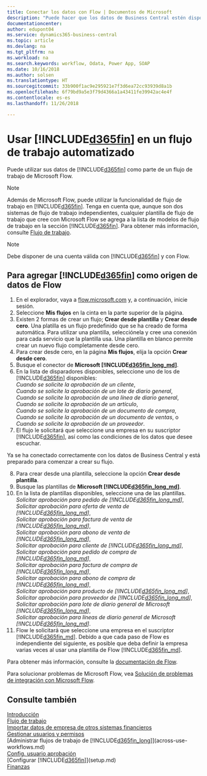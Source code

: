 ```yaml
---
title: Conectar los datos con Flow | Documentos de Microsoft
description: "Puede hacer que los datos de Business Central estén disponibles como un origen de datos y especificar una URL de OData de sus servicios web para generar un flujo de trabajo automatizado."
documentationcenter: 
author: edupont04
ms.service: dynamics365-business-central
ms.topic: article
ms.devlang: na
ms.tgt_pltfrm: na
ms.workload: na
ms.search.keywords: workflow, Odata, Power App, SOAP
ms.date: 10/16/2018
ms.author: solsen
ms.translationtype: HT
ms.sourcegitcommit: 33b900f1ac9e295921e7f3d6ea72cc93939d8a1b
ms.openlocfilehash: 6f79bd9a5e3f79d4366a1a43411fe39942ac4e4f
ms.contentlocale: es-es
ms.lasthandoff: 11/26/2018

---
```

# <a name="using-included365finincludesd365finmdmd-in-an-automated-workflow"></a>Usar [!INCLUDE[d365fin](includes/d365fin_md.md)] en un flujo de trabajo automatizado
Puede utilizar sus datos de [!INCLUDE[d365fin](includes/d365fin_md.md)] como parte de un flujo de trabajo de Microsoft Flow.

> [!NOTE]
> Además de Microsoft Flow, puede utilizar la funcionalidad de flujo de trabajo en [!INCLUDE[d365fin](includes/d365fin_md.md)]. Tenga en cuenta que, aunque son dos sistemas de flujo de trabajo independientes, cualquier plantilla de flujo de trabajo que cree con Microsoft Flow se agrega a la lista de modelos de flujo de trabajo en la sección [!INCLUDE[d365fin](includes/d365fin_md.md)]. Para obtener más información, consulte [Flujo de trabajo](across-workflow.md).  

> [!NOTE]  
>   Debe disponer de una cuenta válida con [!INCLUDE[d365fin](includes/d365fin_md.md)] y con Flow.  

## <a name="to-add-included365finincludesd365finmdmd-as-a-data-source-in-flow"></a>Para agregar [!INCLUDE[d365fin](includes/d365fin_md.md)] como origen de datos de Flow
1. En el explorador, vaya a [flow.microsoft.com](https://flow.microsoft.com/en-us/) y, a continuación, inicie sesión.
2. Seleccione **Mis flujos** en la cinta en la parte superior de la página.
3. Existen 2 formas de crear un flujo; **Crear desde plantilla** y **Crear desde cero**. Una platilla es un flujo predefinido que se ha creado de forma automática.  Para utilizar una plantilla, selecciónela y cree una conexión para cada servicio que la plantilla usa. Una plantilla en blanco permite crear un nuevo flujo completamente desde cero.
4. Para crear desde cero, en la página **Mis flujos**, elija la opción **Crear desde cero**.
5. Busque el conector de **Microsoft [!INCLUDE[d365fin_long_md](includes/d365fin_long_md.md)]**.
6. En la lista de disparadores disponibles, seleccione uno de los de [!INCLUDE[d365fin](includes/d365fin_md.md)] disponibles:  
    *Cuando se solicite la aprobación de un cliente*,  
    *Cuando se solicite la aprobación de un lote de diario general*,  
    *Cuando se solicite la aprobación de una línea de diario general*,  
    *Cuando se solicite la aprobación de un artículo*,  
    *Cuando se solicite la aprobación de un documento de compra*,  
    *Cuando se solicite la aprobación de un documento de ventas*, o  
    *Cuando se solicite la aprobación de un proveedor*.
7. El flujo le solicitará que seleccione una empresa en su suscriptor [!INCLUDE[d365fin](includes/d365fin_md.md)], así como las condiciones de los datos que desee escuchar.

Ya se ha conectado correctamente con los datos de Business Central y está preparado para comenzar a crear su flujo.

8. Para crear desde una plantilla, seleccione la opción **Crear desde plantilla**.
9. Busque las plantillas de **Microsoft [!INCLUDE[d365fin_long_md](includes/d365fin_long_md.md)]**.
10. En la lista de plantillas disponibles, seleccione una de las plantillas.  
    *Solicitar aprobación para pedido de [!INCLUDE[d365fin_long_md](includes/d365fin_long_md.md)]*,  
    *Solicitar aprobación para oferta de venta de [!INCLUDE[d365fin_long_md](includes/d365fin_long_md.md)]*,  
    *Solicitar aprobación para factura de venta de [!INCLUDE[d365fin_long_md](includes/d365fin_long_md.md)]*,  
    *Solicitar aprobación para abono de venta de [!INCLUDE[d365fin_long_md](includes/d365fin_long_md.md)]*,  
    *Solicitar aprobación para cliente de [!INCLUDE[d365fin_long_md](includes/d365fin_long_md.md)]*,  
    *Solicitar aprobación para pedido de compra de [!INCLUDE[d365fin_long_md](includes/d365fin_long_md.md)]*,  
    *Solicitar aprobación para factura de compra de [!INCLUDE[d365fin_long_md](includes/d365fin_long_md.md)]*,  
    *Solicitar aprobación para abono de compra de [!INCLUDE[d365fin_long_md](includes/d365fin_long_md.md)]*,  
    *Solicitar aprobación para producto de [!INCLUDE[d365fin_long_md](includes/d365fin_long_md.md)]*,  
    *Solicitar aprobación para proveedor de [!INCLUDE[d365fin_long_md](includes/d365fin_long_md.md)]*,  
    *Solicitar aprobación para lote de diario general de Microsoft [!INCLUDE[d365fin_long_md](includes/d365fin_long_md.md)]*,  
    *Solicitar aprobación para líneas de diario general de Microsoft [!INCLUDE[d365fin_long_md](includes/d365fin_long_md.md)]*.  
11. Flow le solicitará que seleccione una empresa en el suscriptor [!INCLUDE[d365fin_md](includes/d365fin_md.md)]. Debido a que cada paso de Flow es independiente del siguiente, es posible que deba definir la empresa varias veces al usar una plantilla de Flow [!INCLUDE[d365fin_md](includes/d365fin_md.md)].

Para obtener más información, consulte la [documentación de Flow](https://docs.microsoft.com/en-us/flow/getting-started).

Para solucionar problemas de Microsoft Flow, vea [Solución de problemas de integración con Microsoft Flow](across-troubleshooting-how-use-financials-data-source-flow.md).

## <a name="see-also"></a>Consulte también
[Introducción](product-get-started.md)  
[Flujo de trabajo](across-workflow.md)  
[Importar datos de empresa de otros sistemas financieros](across-import-data-configuration-packages.md)  
[Gestionar usuarios y permisos](ui-how-users-permissions.md)   
[Administrar flujos de trabajo de [!INCLUDE[d365fin_long](includes/d365fin_long_md.md)]](across-use-workflows.md)  
[Config. usuario aprobación](across-how-to-set-up-approval-users.md)  
[Configurar [!INCLUDE[d365fin](includes/d365fin_md.md)]](setup.md)  
[Finanzas](finance.md)  

